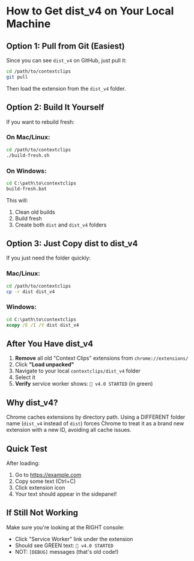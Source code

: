 # How to Get dist_v4 on Your Local Machine

## Option 1: Pull from Git (Easiest)

Since you can see `dist_v4` on GitHub, just pull it:

```bash
cd /path/to/contextclips
git pull
```

Then load the extension from the `dist_v4` folder.

## Option 2: Build It Yourself

If you want to rebuild fresh:

### On Mac/Linux:
```bash
cd /path/to/contextclips
./build-fresh.sh
```

### On Windows:
```cmd
cd C:\path\to\contextclips
build-fresh.bat
```

This will:
1. Clean old builds
2. Build fresh
3. Create both `dist` and `dist_v4` folders

## Option 3: Just Copy dist to dist_v4

If you just need the folder quickly:

### Mac/Linux:
```bash
cd /path/to/contextclips
cp -r dist dist_v4
```

### Windows:
```cmd
cd C:\path\to\contextclips
xcopy /E /I /Y dist dist_v4
```

## After You Have dist_v4

1. **Remove** all old "Context Clips" extensions from `chrome://extensions/`
2. Click **"Load unpacked"**
3. Navigate to your local `contextclips/dist_v4` folder
4. Select it
5. **Verify** service worker shows: `🚀 v4.0 STARTED` (in green)

## Why dist_v4?

Chrome caches extensions by directory path. Using a DIFFERENT folder name (`dist_v4` instead of `dist`) forces Chrome to treat it as a brand new extension with a new ID, avoiding all cache issues.

## Quick Test

After loading:
1. Go to https://example.com
2. Copy some text (Ctrl+C)
3. Click extension icon
4. Your text should appear in the sidepanel!

## If Still Not Working

Make sure you're looking at the RIGHT console:
- Click "Service Worker" link under the extension
- Should see GREEN text: `🚀 v4.0 STARTED`
- NOT: `[DEBUG]` messages (that's old code!)
